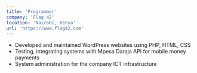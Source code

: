 ```yaml
---
title: 'Programmer'
company: 'Flag 42'
location: 'Nairobi, Kenya'
url: 'https://www.flag42.com'
---
```


- Developed and maintained WordPress websites using PHP, HTML, CSS
-  Testing, integrating systems with Mpesa Daraja API for mobile money payments
- System administration for the company ICT infrastructure
